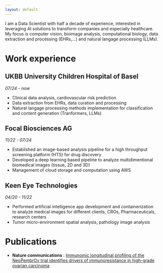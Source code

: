 ```yaml
---
layout: default
---
```


I am a Data Scientist with half a decade of experience, interested in leveraging AI solutions to transform companies and especially healthcare. 
My focus is computer vision, bioimage analysis, computational biology, data extraction and processing (EHRs,...) and natural langage processing (LLMs). 


# Work experience

## UKBB University Children Hospital of Basel
*07/24 - now* 
- Clinical data analysis, cardiovascular risk prediction<br>
- Data extraction from EHRs, data curation and processing<br>
- Natural langage processing methods implementation for classification and content generation (Tranformers, LLMs)

## Focal Biosciences AG 
*11/22 - 07/24*
- Established an image-based analysis pipeline for a high throughput screening platform (HTS) for drug discovery<br>
- Developed a deep learning based pipeline to analyze multidimentional biomedical images (tissue, 2D and 3D)<br>
- Management of cloud storage and computation using AWS

## Keen Eye Technologies
*04/20 - 11/22*
- Performed artificial intelligence app development and containerization to analyze medical images for different clients, CROs, Pharmaceuticals, research centers<br>
- Tumor micro-environment spatial analysis, pathology image analysis



# Publications
- **Nature communications** : [Immunomic longitudinal profiling of the NeoPembrOv trial identifies drivers of immunoresistance in high-grade ovarian carcinoma](https://www.nature.com/articles/s41467-024-47000-5)

